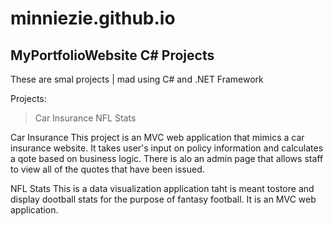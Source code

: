 # minniezie.github.io
MyPortfolioWebsite
C#  Projects
---------------------------------------------------------------------------
These are smal projects | mad using C# and .NET Framework

Projects:

> Car Insurance
> NFL Stats

Car Insurance
This project is an MVC web application that mimics a car insurance website. It takes user's input on policy information and calculates a qote based on business logic. There is alo an admin page that allows staff to view all of the quotes that have been issued.

NFL Stats
This is a data visualization application taht is meant tostore and display dootball stats for the purpose of fantasy football. It is an MVC web application.



